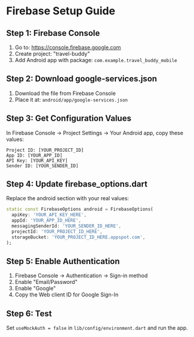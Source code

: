 # Firebase Setup Guide

## Step 1: Firebase Console
1. Go to: https://console.firebase.google.com
2. Create project: "travel-buddy"
3. Add Android app with package: `com.example.travel_buddy_mobile`

## Step 2: Download google-services.json
1. Download the file from Firebase Console
2. Place it at: `android/app/google-services.json`

## Step 3: Get Configuration Values
In Firebase Console → Project Settings → Your Android app, copy these values:

```
Project ID: [YOUR_PROJECT_ID]
App ID: [YOUR_APP_ID] 
API Key: [YOUR_API_KEY]
Sender ID: [YOUR_SENDER_ID]
```

## Step 4: Update firebase_options.dart
Replace the android section with your real values:

```dart
static const FirebaseOptions android = FirebaseOptions(
  apiKey: 'YOUR_API_KEY_HERE',
  appId: 'YOUR_APP_ID_HERE', 
  messagingSenderId: 'YOUR_SENDER_ID_HERE',
  projectId: 'YOUR_PROJECT_ID_HERE',
  storageBucket: 'YOUR_PROJECT_ID_HERE.appspot.com',
);
```

## Step 5: Enable Authentication
1. Firebase Console → Authentication → Sign-in method
2. Enable "Email/Password" 
3. Enable "Google"
4. Copy the Web client ID for Google Sign-In

## Step 6: Test
Set `useMockAuth = false` in `lib/config/environment.dart` and run the app.
